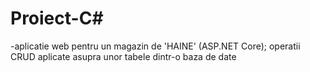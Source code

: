 # Proiect-C#
-aplicatie web pentru un magazin de 'HAINE' (ASP.NET
Core); operatii CRUD aplicate asupra unor tabele dintr-o baza de date
